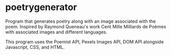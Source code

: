 # poetrygenerator
Program that generates poetry along with an image associated with the poem.
Inspired by Raymond Queneau's work Cent Mille Milliards de Poèmes with
associated images and different languages.

This program uses the Poemist API, Pexels Images API, DOM API alongside
Javascript, CSS, and HTML.
